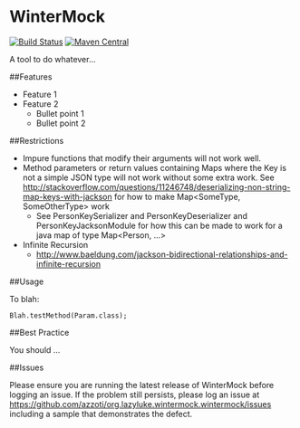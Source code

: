 WinterMock
==========

[![Build Status](https://travis-ci.org/azzoti/org.lazyluke.wintermock.wintermock.svg?branch=master)](https://travis-ci.org/azzoti/org.lazyluke.wintermock.wintermock)
[![Maven Central](https://maven-badges.herokuapp.com/maven-central/org.lazyluke/org.lazyluke.wintermock.wintermock/badge.svg)](https://maven-badges.herokuapp.com/maven-central/org.lazyluke/org.lazyluke.wintermock.wintermock)

A tool to do whatever...


##Features

- Feature 1
- Feature 2 
  - Bullet point 1
  - Bullet point 2
  
##Restrictions
- Impure functions that modify their arguments will not work well. 
- Method parameters or return values containing Maps where the Key is not a simple JSON type will not work without some extra work.  See http://stackoverflow.com/questions/11246748/deserializing-non-string-map-keys-with-jackson for how to make Map<SomeType, SomeOtherType> work
  - See PersonKeySerializer and PersonKeyDeserializer and PersonKeyJacksonModule for how this can be made to work for a java map of type Map<Person, ...>
- Infinite Recursion
  - http://www.baeldung.com/jackson-bidirectional-relationships-and-infinite-recursion

##Usage

To blah:

``
    Blah.testMethod(Param.class);
``


##Best Practice

You should ... 



##Issues

Please ensure you are running the latest release of WinterMock before logging an issue.
If the problem still persists, please log an issue at https://github.com/azzoti/org.lazyluke.wintermock.wintermock/issues including a sample that demonstrates the defect.
